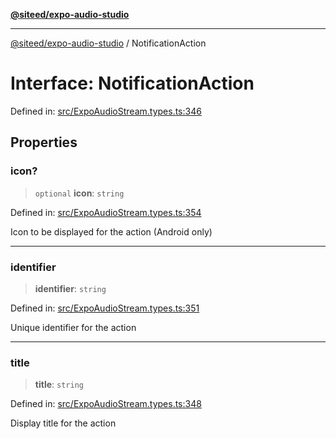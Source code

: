 [**@siteed/expo-audio-studio**](../README.md)

***

[@siteed/expo-audio-studio](../README.md) / NotificationAction

# Interface: NotificationAction

Defined in: [src/ExpoAudioStream.types.ts:346](https://github.com/deeeed/expo-audio-stream/blob/e90b868a404df260dd0a517e22d7898d08118617/packages/expo-audio-studio/src/ExpoAudioStream.types.ts#L346)

## Properties

### icon?

> `optional` **icon**: `string`

Defined in: [src/ExpoAudioStream.types.ts:354](https://github.com/deeeed/expo-audio-stream/blob/e90b868a404df260dd0a517e22d7898d08118617/packages/expo-audio-studio/src/ExpoAudioStream.types.ts#L354)

Icon to be displayed for the action (Android only)

***

### identifier

> **identifier**: `string`

Defined in: [src/ExpoAudioStream.types.ts:351](https://github.com/deeeed/expo-audio-stream/blob/e90b868a404df260dd0a517e22d7898d08118617/packages/expo-audio-studio/src/ExpoAudioStream.types.ts#L351)

Unique identifier for the action

***

### title

> **title**: `string`

Defined in: [src/ExpoAudioStream.types.ts:348](https://github.com/deeeed/expo-audio-stream/blob/e90b868a404df260dd0a517e22d7898d08118617/packages/expo-audio-studio/src/ExpoAudioStream.types.ts#L348)

Display title for the action
